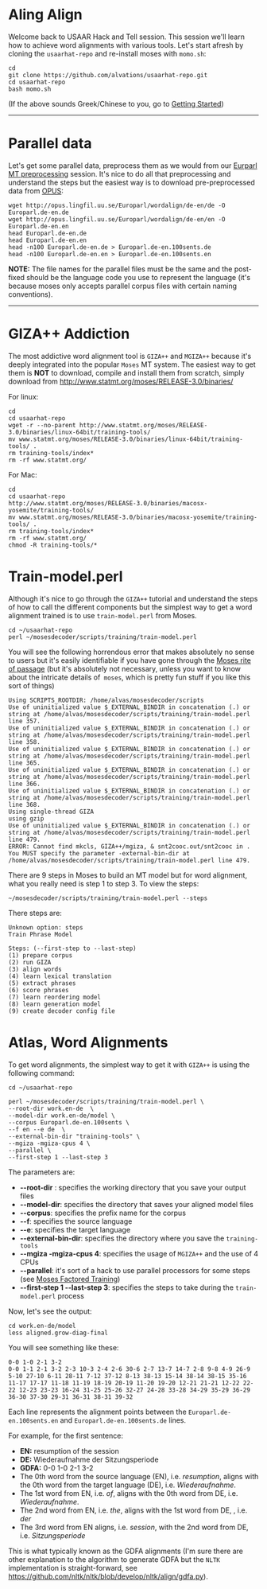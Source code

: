 Aling Align 
====

Welcome back to USAAR Hack and Tell session. This session we'll learn how to achieve word alignments with various tools. Let's start afresh by cloning the `usaarhat-repo` and re-install moses with `momo.sh`:

```
cd
git clone https://github.com/alvations/usaarhat-repo.git
cd usaarhat-repo
bash momo.sh
```

(If the above sounds Greek/Chinese to you, go to [Getting Started]( https://github.com/alvations/usaarhat-repo/blob/master/Getting-Started.md))

----
Parallel data
====

Let's get some parallel data, preprocess them as we would from our [Eurparl MT preprocessing](https://github.com/alvations/usaarhat-repo/blob/master/Europarl-MT.md) session. It's nice to do all that preprocessing and understand the steps but the easiest way is to download pre-preprocessed data from [OPUS](http://opus.lingfil.uu.se/):

```
wget http://opus.lingfil.uu.se/Europarl/wordalign/de-en/de -O Europarl.de-en.de
wget http://opus.lingfil.uu.se/Europarl/wordalign/de-en/en -O Europarl.de-en.en
head Europarl.de-en.de
head Europarl.de-en.en
head -n100 Europarl.de-en.de > Europarl.de-en.100sents.de
head -n100 Europarl.de-en.en > Europarl.de-en.100sents.en
```

**NOTE:** The file names for the parallel files must be the same and the post-fixed should be the language code you use to represent the language (it's because moses only accepts parallel corpus files with certain naming conventions).

----

GIZA++ Addiction
====

The most addictive word alignment tool is `GIZA++` and `MGIZA++` because it's deeply integrated into the popular `Moses` MT system. The easiest way to get them is **NOT** to download, compile and install them from scratch, simply download from http://www.statmt.org/moses/RELEASE-3.0/binaries/

For linux:

```
cd
cd usaarhat-repo
wget -r --no-parent http://www.statmt.org/moses/RELEASE-3.0/binaries/linux-64bit/training-tools/
mv www.statmt.org/moses/RELEASE-3.0/binaries/linux-64bit/training-tools/ .
rm training-tools/index*
rm -rf www.statmt.org/
```

For Mac:

```
cd
cd usaarhat-repo
http://www.statmt.org/moses/RELEASE-3.0/binaries/macosx-yosemite/training-tools/
mv www.statmt.org/moses/RELEASE-3.0/binaries/macosx-yosemite/training-tools/ .
rm training-tools/index*
rm -rf www.statmt.org/
chmod -R training-tools/*
```

Train-model.perl
====

Although it's nice to go through the `GIZA++` tutorial and understand the steps of how to call the different components but the simplest way to get a word alignment trained is to use `train-model.perl` from Moses. 

```
cd ~/usaarhat-repo
perl ~/mosesdecoder/scripts/training/train-model.perl
```

You will see the following horrendous error that makes absolutely no sense to users but it's easily identifiable if you have gone through the [Moses rite of passage](http://www.statmt.org/moses/?n=FactoredTraining.HomePage) (but it's absolutely not necessary, unless you want to know about the intricate details of` moses`, which is pretty fun stuff if you like this sort of things)

```
Using SCRIPTS_ROOTDIR: /home/alvas/mosesdecoder/scripts
Use of uninitialized value $_EXTERNAL_BINDIR in concatenation (.) or string at /home/alvas/mosesdecoder/scripts/training/train-model.perl line 357.
Use of uninitialized value $_EXTERNAL_BINDIR in concatenation (.) or string at /home/alvas/mosesdecoder/scripts/training/train-model.perl line 358.
Use of uninitialized value $_EXTERNAL_BINDIR in concatenation (.) or string at /home/alvas/mosesdecoder/scripts/training/train-model.perl line 365.
Use of uninitialized value $_EXTERNAL_BINDIR in concatenation (.) or string at /home/alvas/mosesdecoder/scripts/training/train-model.perl line 366.
Use of uninitialized value $_EXTERNAL_BINDIR in concatenation (.) or string at /home/alvas/mosesdecoder/scripts/training/train-model.perl line 368.
Using single-thread GIZA
using gzip 
Use of uninitialized value $_EXTERNAL_BINDIR in concatenation (.) or string at /home/alvas/mosesdecoder/scripts/training/train-model.perl line 479.
ERROR: Cannot find mkcls, GIZA++/mgiza, & snt2cooc.out/snt2cooc in .
You MUST specify the parameter -external-bin-dir at /home/alvas/mosesdecoder/scripts/training/train-model.perl line 479.
```

There are 9 steps in Moses to build an MT model but for word alignment, what you really need is step 1 to step 3. To view the steps:

```
~/mosesdecoder/scripts/training/train-model.perl --steps
```

There steps are:

```
Unknown option: steps
Train Phrase Model

Steps: (--first-step to --last-step)
(1) prepare corpus
(2) run GIZA
(3) align words
(4) learn lexical translation
(5) extract phrases
(6) score phrases
(7) learn reordering model
(8) learn generation model
(9) create decoder config file
```

Atlas, Word Alignments
====

To get word alignments, the simplest way to get it with `GIZA++` is using the following command:

```
cd ~/usaarhat-repo

perl ~/mosesdecoder/scripts/training/train-model.perl \
--root-dir work.en-de  \
--model-dir work.en-de/model \
--corpus Europarl.de-en.100sents \
--f en --e de  \
--external-bin-dir "training-tools" \
--mgiza -mgiza-cpus 4 \
--parallel \
--first-step 1 --last-step 3
```

The parameters are:
 - **--root-dir** : specifies the working directory that you save your output files
 - **--model-dir**: specifies the directory that saves your aligned model files
 - **--corpus**: specifies the prefix name for the corpus
 - **--f**: specifies the source language 
 - **--e**: specifies the target language 
 - **--external-bin-dir**: specifies the directory where you save the `training-tools`
 - **--mgiza -mgiza-cpus 4**: specifies the usage of `MGIZA++` and the use of 4 CPUs 
 - **--parallel**: it's sort of a hack to use parallel processors for some steps (see [Moses Factored Training](http://www.statmt.org/moses/?n=FactoredTraining.HomePage)) 
 - **--first-step 1 --last-step 3**: specifies the steps to take during the `train-model.perl` process
  
 
Now, let's see the output:

```
cd work.en-de/model
less aligned.grow-diag-final
```

You will see something like these:

```
0-0 1-0 2-1 3-2
0-0 1-1 2-1 3-2 2-3 10-3 2-4 2-6 30-6 2-7 13-7 14-7 2-8 9-8 4-9 26-9 5-10 27-10 6-11 28-11 7-12 37-12 8-13 38-13 15-14 38-14 38-15 35-16 11-17 17-17 11-18 11-19 18-19 20-19 11-20 19-20 12-21 21-21 12-22 22-22 12-23 23-23 16-24 31-25 25-26 32-27 24-28 33-28 34-29 35-29 36-29 36-30 37-30 29-31 36-31 38-31 39-32
```

Each line represents the alignment points between the `Europarl.de-en.100sents.en` and `Europarl.de-en.100sents.de` lines. 

For example, for the first sentence:

 - **EN:** resumption of the session
 - **DE:** Wiederaufnahme der Sitzungsperiode
 - **GDFA:** 0-0 1-0 2-1 3-2
 - The 0th word from the source language (EN), i.e. *resumption*, aligns with the 0th word from the target language (DE), i.e. *Wiederaufnahme*. 
 - The 1st word from EN, i.e. *of*, aligns with the 0th word from DE, i.e. *Wiederaufnahme*.
 - The 2nd word from EN, i.e. *the*, aligns with the 1st word from DE, , i.e. *der*
 - The 3rd word from EN aligns, i.e. *session*, with the 2nd word from DE, i.e. *Sitzungsperiode*


This is what typically known as the GDFA alignments (I'm sure there are other explanation to the algorithm to generate GDFA but the `NLTK` implementation is straight-forward, see https://github.com/nltk/nltk/blob/develop/nltk/align/gdfa.py).
